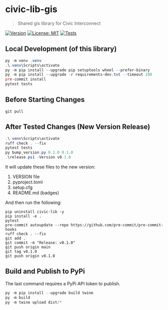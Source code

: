 # civic-lib-gis

> Shared gis library for Civic Interconnect

[![Version](https://img.shields.io/badge/version-v0.1.0-blue)](https://github.com/civic-interconnect/civic-lib-gis/releases)
[![License: MIT](https://img.shields.io/badge/license-MIT-green.svg)](https://opensource.org/licenses/MIT)
[![Tests](https://github.com/civic-interconnect/civic-lib-gis/actions/workflows/tests.yml/badge.svg)](https://github.com/civic-interconnect/civic-lib-gis/actions/workflows/tests.yml)

## Local Development (of this library)

```powershell
py -m venv .venv
.\.venv\Scripts\activate
py -m pip install --upgrade pip setuptools wheel --prefer-binary
py -m pip install --upgrade -r requirements-dev.txt --timeout 100
pre-commit install
pytest tests
```

## Before Starting Changes

```shell
git pull
```

## After Tested Changes (New Version Release)

```powershell
.\.venv\Scripts\activate
ruff check . --fix
pytest tests
py bump_version.py 0.1.0 0.1.0
.\release.ps1 -Version v0.1.0
```

It will update these files to the new version:

1. VERSION file
2. pyproject.toml
3. setup.cfg
4. README.md (badges)

And then run the following:

```shell
pip uninstall civic-lib -y
pip install -e .
pytest
pre-commit autoupdate --repo https://github.com/pre-commit/pre-commit-hooks
ruff check . --fix
git add .
git commit -m "Release: v0.1.0"
git push origin main
git tag v0.1.0
git push origin v0.1.0
```


## Build and Publish to PyPi

The last command requires a PyPi API token to publish.

```powershell
py -m pip install --upgrade build twine
py -m build
py -m twine upload dist/*
```

